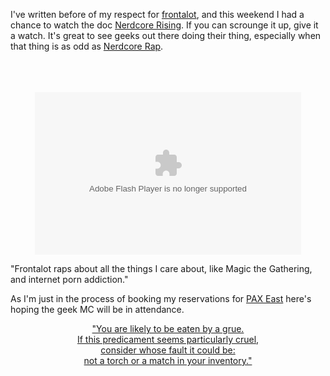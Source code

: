 I've written before of my respect for <a href="http://phrostuff.blogspot.com/2007/11/hip-hop-speaks-to-me.html">frontalot</a>, and this weekend I had a chance to watch the doc <a href="http://www.nerdcorerisingmovie.com/">Nerdcore Rising</a>. If you can scrounge it up, give it a watch. It's great to see geeks out there doing their thing, especially when that thing is as odd as <a href="http://en.wikipedia.org/wiki/Nerdcore">Nerdcore Rap</a>.<br /><br /><br /><br /><p align="center"><object height="260" width="426"><param name="movie" value="http://www.bside.com/templates/flvplayer/mediaplayer.swf"><param name="flashvars" value="fullscreen=true&amp;file=https://nerdcore.s3.amazonaws.com/NerdcoreTrailer_264_426x240.mp4&amp;width=426&amp;height=260&amp;image=http://bside-images.s3.amazonaws.com/films/nerdcore/Nerdcore_Trailer_Image.jpg"><param name="allowscriptaccess" value="sameDomain"><param name="quality" value="high"><param name="bgcolor" value="#ffffff"><param name="allowfullscreen" value="true"><param name="wmode" value="opaque"><embed type="application/x-shockwave-flash" src="http://www.bside.com/templates/flvplayer/mediaplayer.swf" flashvars="fullscreen=true&amp;file=https://nerdcore.s3.amazonaws.com/NerdcoreTrailer_264_426x240.mp4&amp;width=426&amp;height=260&amp;image=http://bside-images.s3.amazonaws.com/films/nerdcore/Nerdcore_Trailer_Image.jpg" allowscriptaccess="sameDomain" quality="high" bgcolor="#ffffff" allowfullscreen="true" wmode="opaque" width="426" height="260"></embed></object></p><p align="left">"Frontalot raps about all the things I care about, like Magic the Gathering, and internet porn addiction." </p><p align="left">As I'm just in the process of booking my reservations for <a href="http://www.paxsite.com/">PAX East</a> here's hoping the geek MC will be in attendance.</p><div align="center"><a href="http://frontalot.com/media.php/361/MCF_it_is_pitch_dark.mov">"You are likely to be eaten by a grue.</a></div><div align="center"><a href="http://frontalot.com/media.php/361/MCF_it_is_pitch_dark.mov">If this predicament seems particularly cruel,</a></div><div align="center"><a href="http://frontalot.com/media.php/361/MCF_it_is_pitch_dark.mov">consider whose fault it could be:</a></div><div align="center"><a href="http://frontalot.com/media.php/361/MCF_it_is_pitch_dark.mov">not a torch or a match in your inventory."</a></div>